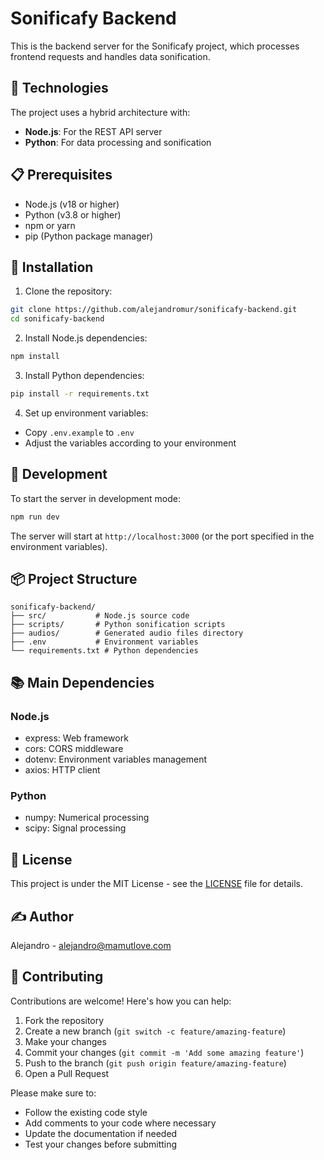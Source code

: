 # Sonificafy Backend

This is the backend server for the Sonificafy project, which processes frontend requests and handles data sonification.

## 🚀 Technologies

The project uses a hybrid architecture with:

- **Node.js**: For the REST API server
- **Python**: For data processing and sonification

## 📋 Prerequisites

- Node.js (v18 or higher)
- Python (v3.8 or higher)
- npm or yarn
- pip (Python package manager)

## 🔧 Installation

1. Clone the repository:

```bash
git clone https://github.com/alejandromur/sonificafy-backend.git
cd sonificafy-backend
```

2. Install Node.js dependencies:

```bash
npm install
```

3. Install Python dependencies:

```bash
pip install -r requirements.txt
```

4. Set up environment variables:

- Copy `.env.example` to `.env`
- Adjust the variables according to your environment

## 🚀 Development

To start the server in development mode:

```bash
npm run dev
```

The server will start at `http://localhost:3000` (or the port specified in the environment variables).

## 📦 Project Structure

```
sonificafy-backend/
├── src/           # Node.js source code
├── scripts/       # Python sonification scripts
├── audios/        # Generated audio files directory
├── .env           # Environment variables
└── requirements.txt # Python dependencies
```

## 📚 Main Dependencies

### Node.js

- express: Web framework
- cors: CORS middleware
- dotenv: Environment variables management
- axios: HTTP client

### Python

- numpy: Numerical processing
- scipy: Signal processing

## 📄 License

This project is under the MIT License - see the [LICENSE](LICENSE) file for details.

## ✍️ Author

Alejandro - [alejandro@mamutlove.com](mailto:alejandro@mamutlove.com)

## 🤝 Contributing

Contributions are welcome! Here's how you can help:

1. Fork the repository
2. Create a new branch (`git switch -c feature/amazing-feature`)
3. Make your changes
4. Commit your changes (`git commit -m 'Add some amazing feature'`)
5. Push to the branch (`git push origin feature/amazing-feature`)
6. Open a Pull Request

Please make sure to:

- Follow the existing code style
- Add comments to your code where necessary
- Update the documentation if needed
- Test your changes before submitting
